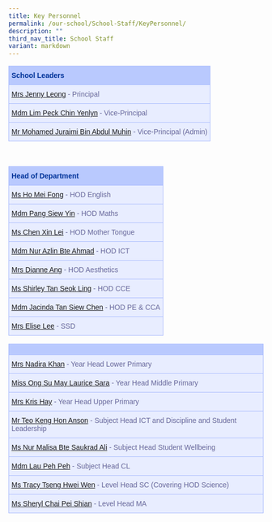 ```yaml
---
title: Key Personnel
permalink: /our-school/School-Staff/KeyPersonnel/
description: ""
third_nav_title: School Staff
variant: markdown
---
```

<table class="tg">
	<tbody><tr class="tg-s25z"><th rowspan="1" colspan="1"><b>School Leaders</b></th></tr>
		<tr class="tg-73oq"><td><a href="mailto:damai_ps@moe.edu.sg" rel="noopener noreferrer nofollow" target="_blank">Mrs Jenny Leong</a> - Principal</td></tr>
		<tr class="tg-73oq"><td><a href="mailto:damai_ps@moe.edu.sg" rel="noopener noreferrer nofollow" target="_blank">Mdm Lim Peck Chin Yenlyn</a> - Vice-Principal</td></tr>
		<tr class="tg-73oq"><td><a href="mailto:damai_ps@moe.edu.sg" rel="noopener noreferrer nofollow" target="_blank">Mr Mohamed Juraimi Bin Abdul Muhin</a> - Vice-Principal (Admin)</td></tr></tbody></table>
<br>
<table class="tg">
	<tbody><tr class="tg-s25z"><th rowspan="1" colspan="1"><b>Head of Department</b></th></tr>
		<tr class="tg-73oq"><td><a href="mailto:ho_mei_fong@schools.gov.sg" rel="noopener noreferrer nofollow" target="_blank">Ms Ho Mei Fong</a> - HOD English</td></tr>
		<tr class="tg-73oq"><td><a href="mailto:pang_siew_yin@schools.gov.sg" rel="noopener noreferrer nofollow" target="_blank">Mdm Pang Siew Yin</a> - HOD Maths</td></tr>
		<tr class="tg-73oq"><td><a href="mailto:chen_xin_lei@schools.gov.sg" rel="noopener noreferrer nofollow" target="_blank">Ms Chen Xin Lei</a> - HOD Mother Tongue</td></tr>
		<tr class="tg-73oq"><td><a href="mailto:nur_azlin_ahmad@schools.gov.sg" rel="noopener noreferrer nofollow" target="_blank">Mdm Nur Azlin Bte Ahmad</a> - HOD ICT</td></tr>
		<tr class="tg-73oq"><td rowspan="1" colspan="1"><a href="mailto:ling_liang_chee_dianne@schools.gov.sg" rel="noopener noreferrer nofollow" target="_blank">Mrs Dianne Ang</a> - HOD Aesthetics</td></tr>
		<tr class="tg-73oq"><td><a href="mailto:tan_seok_ling_shirley@schools.gov.sg" rel="noopener noreferrer nofollow" target="_blank">Ms Shirley Tan Seok Ling</a> - HOD CCE</td></tr>
		<tr class="tg-73oq"><td><a href="mailto:tan_siew_chen_jacinda@schools.gov.sg" rel="noopener noreferrer nofollow" target="_blank">Mdm Jacinda Tan Siew Chen</a> - HOD PE &amp; CCA</td></tr>
		<tr class="tg-73oq"><td><a href="mailto:yu_sim_pei_elise@schools.gov.sg" rel="noopener noreferrer nofollow" target="_blank">Mrs Elise Lee</a> - SSD</td></tr></tbody></table>

<table class="tg">
	<tbody><tr class="tg-s25z"><th rowspan="1" colspan="1"><b></b></th></tr>
		<tr class="tg-73oq"><td><a href="mailto:nadira_abdullah@schools.gov.sg" rel="noopener noreferrer nofollow" target="_blank">Mrs Nadira Khan</a> - Year Head Lower Primary</td></tr>
		<tr class="tg-73oq"><td><a href="mailto:ong_su_may_laurice@schools.gov.sg" rel="noopener noreferrer nofollow" target="_blank">Miss Ong Su May Laurice Sara</a> - Year Head Middle Primary</td></tr>
		<tr class="tg-73oq"><td><a href="mailto:ang_mei_hui@schools.gov.sg" rel="noopener noreferrer nofollow" target="_blank">Mrs Kris Hay</a> - Year Head Upper Primary</td></tr>
		<tr class="tg-73oq"><td><a href="mailto:teo_keng_hon@schools.gov.sg" rel="noopener noreferrer nofollow" target="_blank">Mr Teo Keng Hon Anson</a> - Subject Head ICT and Discipline and Student Leadership</td></tr>
		<tr class="tg-73oq"><td><a href="mailto:nur_malisa_saukrad_ali@schools.gov.sg" rel="noopener noreferrer nofollow" target="_blank">Ms Nur Malisa Bte Saukrad Ali</a> - Subject Head Student Wellbeing</td></tr>
		<tr class="tg-73oq"><td><a href="mailto:lau_peh_peh@schools.gov.sg" rel="noopener noreferrer nofollow" target="_blank">Mdm Lau Peh Peh</a> - Subject Head CL</td></tr>
		<tr class="tg-73oq"><td><a href="mailto:tseng_hwei_wen@schools.gov.sg" rel="noopener noreferrer nofollow" target="_blank">Ms Tracy Tseng Hwei Wen</a> - Level Head SC (Covering HOD Science)</td></tr>
		<tr class="tg-73oq"><td><a href="mailto:sheryl_chai@schools.gov.sg" rel="noopener noreferrer nofollow" target="_blank">Ms Sheryl Chai Pei Shian</a> - Level Head MA</td></tr></tbody></table>

<style type="text/css">
.tg  {border-collapse:collapse;border-color:#aabcfe;border-spacing:0;}
.tg td{background-color:#e8edff;border-color:#aabcfe;border-style:solid;border-width:1px;color:#669;
  font-family:Arial, sans-serif;font-size:14px;overflow:hidden;padding:10px 5px;word-break:normal;}
.tg th{background-color:#b9c9fe;border-color:#aabcfe;border-style:solid;border-width:1px;color:#039;
  font-family:Arial, sans-serif;font-size:14px;font-weight:normal;overflow:hidden;padding:10px 5px;word-break:normal;}
.tg .tg-18eh{border-color:#000000;font-weight:bold;text-align:center;vertical-align:middle}
.tg .tg-s25z{border-color:#000000;font-size:18px;font-weight:bold;text-align:left;vertical-align:top}
.tg .tg-73oq{border-color:#000000;text-align:left;vertical-align:top}
</style>